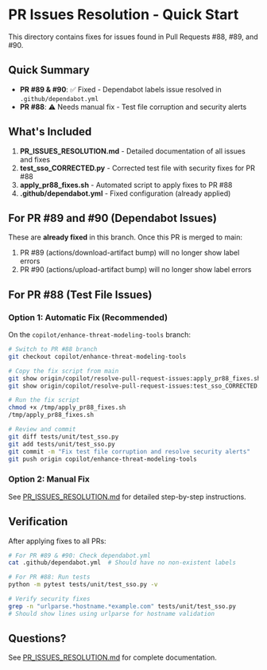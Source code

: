 # PR Issues Resolution - Quick Start

This directory contains fixes for issues found in Pull Requests #88, #89, and #90.

## Quick Summary

- **PR #89 & #90**: ✅ Fixed - Dependabot labels issue resolved in `.github/dependabot.yml`
- **PR #88**: ⚠️ Needs manual fix - Test file corruption and security alerts

## What's Included

1. **PR_ISSUES_RESOLUTION.md** - Detailed documentation of all issues and fixes
2. **test_sso_CORRECTED.py** - Corrected test file with security fixes for PR #88
3. **apply_pr88_fixes.sh** - Automated script to apply fixes to PR #88
4. **.github/dependabot.yml** - Fixed configuration (already applied)

## For PR #89 and #90 (Dependabot Issues)

These are **already fixed** in this branch. Once this PR is merged to main:
1. PR #89 (actions/download-artifact bump) will no longer show label errors
2. PR #90 (actions/upload-artifact bump) will no longer show label errors

## For PR #88 (Test File Issues)

### Option 1: Automatic Fix (Recommended)

On the `copilot/enhance-threat-modeling-tools` branch:

```bash
# Switch to PR #88 branch
git checkout copilot/enhance-threat-modeling-tools

# Copy the fix script from main
git show origin/copilot/resolve-pull-request-issues:apply_pr88_fixes.sh > /tmp/apply_pr88_fixes.sh
git show origin/copilot/resolve-pull-request-issues:test_sso_CORRECTED.py > test_sso_CORRECTED.py

# Run the fix script
chmod +x /tmp/apply_pr88_fixes.sh
/tmp/apply_pr88_fixes.sh

# Review and commit
git diff tests/unit/test_sso.py
git add tests/unit/test_sso.py
git commit -m "Fix test file corruption and resolve security alerts"
git push origin copilot/enhance-threat-modeling-tools
```

### Option 2: Manual Fix

See [PR_ISSUES_RESOLUTION.md](PR_ISSUES_RESOLUTION.md) for detailed step-by-step instructions.

## Verification

After applying fixes to all PRs:

```bash
# For PR #89 & #90: Check dependabot.yml
cat .github/dependabot.yml  # Should have no non-existent labels

# For PR #88: Run tests
python -m pytest tests/unit/test_sso.py -v

# Verify security fixes
grep -n "urlparse.*hostname.*example.com" tests/unit/test_sso.py
# Should show lines using urlparse for hostname validation
```

## Questions?

See [PR_ISSUES_RESOLUTION.md](PR_ISSUES_RESOLUTION.md) for complete documentation.
